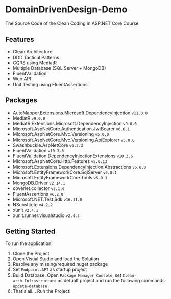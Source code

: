 # DomainDrivenDesign-Demo
The Source Code of the Clean Coding in ASP.NET Core Course

## Features
* Clean Architecture
* DDD Tactical Patterns
* CQRS using MediatR
* Multiple Database (SQL Server + MongoDB)
* FluentValidation
* Web API
* Unit Testing using FluentAssertions

## Packages
* AutoMapper.Extensions.Microsoft.DependencyInjection `v11.0.0`
* MediatR `v9.0.0`
* MediatR.Extensions.Microsoft.DependencyInjection `v9.0.0`
* Microsoft.AspNetCore.Authentication.JwtBearer `v6.0.1`
* Microsoft.AspNetCore.Mvc.Versioning `v5.0.0`
* Microsoft.AspNetCore.Mvc.Versioning.ApiExplorer `v5.0.0`
* Swashbuckle.AspNetCore `v6.2.3`
* FluentValidation `v10.3.6`
* FluentValidation.DependencyInjectionExtensions `v10.3.6`
* Microsoft.AspNetCore.Http.Features `v5.0.13`
* Microsoft.Extensions.DependencyInjection.Abstractions `v6.0.0`
* Microsoft.EntityFrameworkCore.SqlServer `v6.0.1`
* Microsoft.EntityFrameworkCore.Tools `v6.0.1`
* MongoDB.Driver `v2.14.1`
* coverlet.collector `v3.1.0`
* FluentAssertions `v6.2.0`
* Microsoft.NET.Test.Sdk `v16.11.0`
* NSubstitute `v4.2.2`
* xunit `v2.4.1`
* xunit.runner.visualstudio `v2.4.3`

## Getting Started
To run the application:

1. Clone the Project
2. Open Visual Studio and load the Solution
3. Resolve any missing/required nuget package
4. Set `Endpoint.API` as startup project
5. Build Database. Open `Package Manager Console`, set `Clean-arch.Infrastructure` as defualt project and run the following commands: `update-database`
6. That's all... Run the Project!

